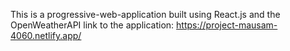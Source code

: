 This is a progressive-web-application built using React.js and the OpenWeatherAPI
link to the application:
https://project-mausam-4060.netlify.app/
